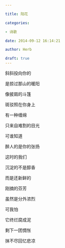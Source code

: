 ```yaml
---

title: 阳花

categories:

- 诗歌

date: 2014-09-12 16:14:21

author: Herb

draft: true
---
```


斜斜投向你的

是掠过那山的暖阳

像披肩的斗篷

斑驳照在你身上



有一种缠绵

只来自难割的目光

可谁知道

醉人的是你的张扬



这时的我们

沉淀的不是醇香

而是还新鲜的

刚摘的芬芳

虽然是分外浓烈

可我怕

它终烂腐成泥

剩下一团惆怅

抹不尽回忆悲凉